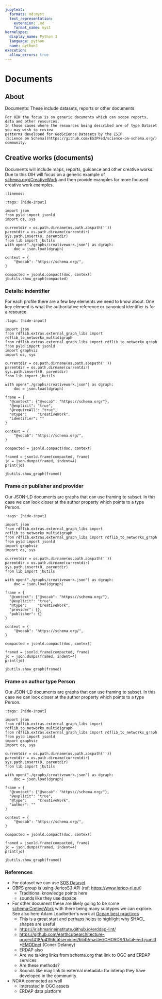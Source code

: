 ```yaml
---
jupytext:
  formats: md:myst
  text_representation:
    extension: .md
    format_name: myst
kernelspec:
  display_name: Python 3
  language: python
  name: python3
execution:
  allow_errors: true
---
```


# Documents

## About

Documents: These include datasets, reports or other documents

```{seealso}
For OIH the focus is on generic documents which can scope reports, data and other resources.
In those cases where the resources being described are of type Dataset you may wish to review
patterns developed for GeoScience Datasets by the ESIP
[Science on Schema](https://github.com/ESIPFed/science-on-schema.org/) community.

```

## Creative works (documents)

 Documents will include maps, reports,
guidance and other creative works.  Due to this OIH will focus on a generic example
of [schema.org/CreativeWork](https://schema.org/CreativeWork) and then provide examples
for more focused creative work examples.


```{literalinclude} ./graphs/creativework.json
:linenos:
```


```{code-cell}
:tags: [hide-input]

import json
from pyld import jsonld
import os, sys

currentdir = os.path.dirname(os.path.abspath(''))
parentdir = os.path.dirname(currentdir)
sys.path.insert(0, parentdir)
from lib import jbutils
with open("./graphs/creativework.json") as dgraph:
    doc = json.load(dgraph)

context = {
    "@vocab": "https://schema.org/",
}

compacted = jsonld.compact(doc, context)
jbutils.show_graph(compacted)

```



### Details: Indentifier

For each profile there are a few key elements we need to know about.  One
key element is what the authoritative reference or canonical identifier is for 
a resource.  

```{code-cell}
:tags: [hide-input]

import json
from rdflib.extras.external_graph_libs import rdflib_to_networkx_multidigraph
from rdflib.extras.external_graph_libs import rdflib_to_networkx_graph
from pyld import jsonld
import graphviz
import os, sys

currentdir = os.path.dirname(os.path.abspath(''))
parentdir = os.path.dirname(currentdir)
sys.path.insert(0, parentdir)
from lib import jbutils

with open("./graphs/creativework.json") as dgraph:
    doc = json.load(dgraph)

frame = {
  "@context": {"@vocab": "https://schema.org/"},
  "@explicit": "true",
  "@requireAll": "true",
  "@type":     "CreativeWork",
  "identifier": ""
}

context = {
    "@vocab": "https://schema.org/",
}

compacted = jsonld.compact(doc, context)

framed = jsonld.frame(compacted, frame)
jd = json.dumps(framed, indent=4)
print(jd)

jbutils.show_graph(framed)

```


### Frame on publisher and provider

Our JSON-LD documents are graphs that can use framing to subset.  In this 
case we can look closer at the author property which points to a type Person. 


```{code-cell}
:tags: [hide-input]

import json
from rdflib.extras.external_graph_libs import rdflib_to_networkx_multidigraph
from rdflib.extras.external_graph_libs import rdflib_to_networkx_graph
from pyld import jsonld
import graphviz
import os, sys

currentdir = os.path.dirname(os.path.abspath(''))
parentdir = os.path.dirname(currentdir)
sys.path.insert(0, parentdir)
from lib import jbutils

with open("./graphs/creativework.json") as dgraph:
    doc = json.load(dgraph)

frame = {
  "@context": {"@vocab": "https://schema.org/"},
  "@explicit": "true",
  "@type":     "CreativeWork",
  "provider": {},
  "publisher": {}
}

context = {
    "@vocab": "https://schema.org/",
}

compacted = jsonld.compact(doc, context)

framed = jsonld.frame(compacted, frame)
jd = json.dumps(framed, indent=4)
print(jd)

jbutils.show_graph(framed)

```


### Frame on author type Person

Our JSON-LD documents are graphs that can use framing to subset.  In this 
case we can look closer at the author property which points to a type Person. 


```{code-cell}
:tags: [hide-input]

import json
from rdflib.extras.external_graph_libs import rdflib_to_networkx_multidigraph
from rdflib.extras.external_graph_libs import rdflib_to_networkx_graph
from pyld import jsonld
import graphviz
import os, sys

currentdir = os.path.dirname(os.path.abspath(''))
parentdir = os.path.dirname(currentdir)
sys.path.insert(0, parentdir)
from lib import jbutils

with open("./graphs/creativework.json") as dgraph:
    doc = json.load(dgraph)

frame = {
  "@context": {"@vocab": "https://schema.org/"},
  "@explicit": "true",
  "@type":     "CreativeWork",
  "author": ""
}

context = {
    "@vocab": "https://schema.org/",
}

compacted = jsonld.compact(doc, context)

framed = jsonld.frame(compacted, frame)
jd = json.dumps(framed, indent=4)
print(jd)

jbutils.show_graph(framed)

```


### References

* For dataset we can use [SOS Dataset](https://github.com/ESIPFed/science-on-schema.org/blob/master/guides/Dataset.md)
* OBPS group is using JericoS3 API (ref:  https://www.jerico-ri.eu/)
  * Traditional knowledge points here
  * sounds like they use dspace  
* For other document these are likely going to be some [schema:CretiveWork](https://schema.org/CreativeWork) with there being many subtypes we can explore.   See also here Adam Leadbetter's work at [Ocean best practices](https://github.com/adamml/ocean-best-practices-on-schema)
  * This is a great start and perhaps helps to highlight why SHACL shapes are useful
  * https://irishmarineinstitute.github.io/erddap-lint/ 
  * https://github.com/earthcubearchitecture-project418/p419dcatservices/blob/master/CHORDS/DataFeed.jsonld
*[EMODnet](https://emodnet.ec.europa.eu/en)  (Coner Delaney)
  * ERDAP also
  * Are we talking links from schema.org that link to OGC and ERDAP services 
  * Are these methods?  
  * Sounds like may link to external metadata for interop they have developed in the community
* NOAA connected as well
  * Interested in OGC assets  
  * ERDAP data platform



